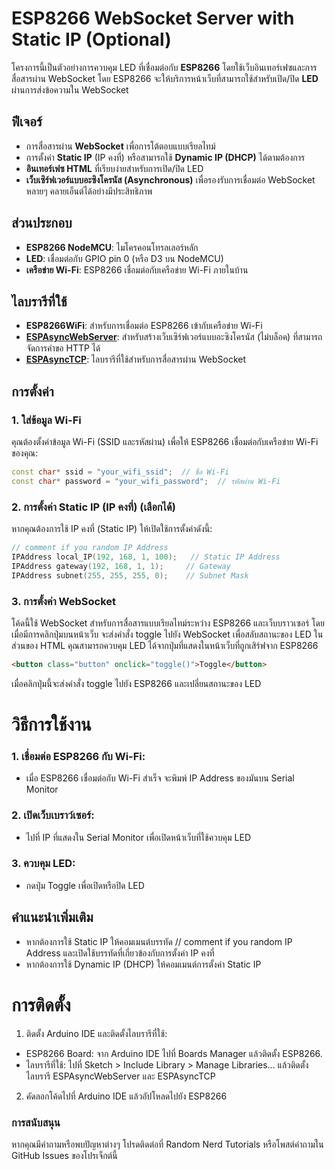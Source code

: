 # ESP8266 WebSocket Server with Static IP (Optional)

โครงการนี้เป็นตัวอย่างการควบคุม LED ที่เชื่อมต่อกับ **ESP8266** โดยใช้เว็บอินเทอร์เฟซและการสื่อสารผ่าน WebSocket โดย ESP8266 จะให้บริการหน้าเว็บที่สามารถใช้สำหรับเปิด/ปิด **LED** ผ่านการส่งข้อความใน WebSocket

## ฟีเจอร์

- การสื่อสารผ่าน **WebSocket** เพื่อการโต้ตอบแบบเรียลไทม์
- การตั้งค่า **Static IP** (IP คงที่) หรือสามารถใช้ **Dynamic IP (DHCP)** ได้ตามต้องการ
- **อินเทอร์เฟซ HTML** ที่เรียบง่ายสำหรับการเปิด/ปิด LED
- **เว็บเซิร์ฟเวอร์แบบอะซิงโครนัส (Asynchronous)** เพื่อรองรับการเชื่อมต่อ WebSocket หลายๆ คลายเอ็นต์ได้อย่างมีประสิทธิภาพ

## ส่วนประกอบ

- **ESP8266 NodeMCU**: ไมโครคอนโทรลเลอร์หลัก
- **LED**: เชื่อมต่อกับ GPIO pin 0 (หรือ D3 บน NodeMCU)
- **เครือข่าย Wi-Fi**: ESP8266 เชื่อมต่อกับเครือข่าย Wi-Fi ภายในบ้าน

## ไลบรารีที่ใช้

- **ESP8266WiFi**: สำหรับการเชื่อมต่อ ESP8266 เข้ากับเครือข่าย Wi-Fi
- **[ESPAsyncWebServer](https://github.com/lacamera/ESPAsyncWebServer)**: สำหรับสร้างเว็บเซิร์ฟเวอร์แบบอะซิงโครนัส (ไม่บล็อค) ที่สามารถจัดการคำขอ HTTP ได้
- **[ESPAsyncTCP](https://github.com/dvarrel/ESPAsyncTCP)**: ไลบรารีที่ใช้สำหรับการสื่อสารผ่าน WebSocket

## การตั้งค่า

### 1. ใส่ข้อมูล Wi-Fi

คุณต้องตั้งค่าข้อมูล Wi-Fi (SSID และรหัสผ่าน) เพื่อให้ ESP8266 เชื่อมต่อกับเครือข่าย Wi-Fi ของคุณ:

```cpp
const char* ssid = "your_wifi_ssid";  // ชื่อ Wi-Fi
const char* password = "your_wifi_password";  // รหัสผ่าน Wi-Fi
```

### 2. การตั้งค่า Static IP (IP คงที่) (เลือกได้)

หากคุณต้องการใช้ IP คงที่ (Static IP) ให้เปิดใช้การตั้งค่าดังนี้:
```cpp
// comment if you random IP Address
IPAddress local_IP(192, 168, 1, 100);   // Static IP Address
IPAddress gateway(192, 168, 1, 1);     // Gateway
IPAddress subnet(255, 255, 255, 0);    // Subnet Mask
```

### 3. การตั้งค่า WebSocket

โค้ดนี้ใช้ WebSocket สำหรับการสื่อสารแบบเรียลไทม์ระหว่าง ESP8266 และเว็บบราวเซอร์ โดยเมื่อมีการคลิกปุ่มบนหน้าเว็บ จะส่งคำสั่ง toggle ไปยัง WebSocket เพื่อสลับสถานะของ LED
ในส่วนของ HTML คุณสามารถควบคุม LED ได้จากปุ่มที่แสดงในหน้าเว็บที่ถูกเสิร์ฟจาก ESP8266
```html
<button class="button" onclick="toggle()">Toggle</button>
```
เมื่อคลิกปุ่มนี้จะส่งคำสั่ง toggle ไปยัง ESP8266 และเปลี่ยนสถานะของ LED


# วิธีการใช้งาน
### 1. เชื่อมต่อ ESP8266 กับ Wi-Fi:
- เมื่อ ESP8266 เชื่อมต่อกับ Wi-Fi สำเร็จ จะพิมพ์ IP Address ของมันบน Serial Monitor
### 2. เปิดเว็บเบราว์เซอร์:
- ไปที่ IP ที่แสดงใน Serial Monitor เพื่อเปิดหน้าเว็บที่ใช้ควบคุม LED
### 3. ควบคุม LED:
- กดปุ่ม Toggle เพื่อเปิดหรือปิด LED
## คำแนะนำเพิ่มเติม
- หากต้องการใช้ Static IP ให้คอมเมนต์บรรทัด // comment if you random IP Address และเปิดใช้บรรทัดที่เกี่ยวข้องกับการตั้งค่า IP คงที่
- หากต้องการใช้ Dynamic IP (DHCP) ให้คอมเมนต์การตั้งค่า Static IP
# การติดตั้ง
1. ติดตั้ง Arduino IDE และติดตั้งไลบรารีที่ใช้:
- ESP8266 Board: จาก Arduino IDE ไปที่ Boards Manager แล้วติดตั้ง ESP8266.
- ไลบรารีที่ใช้: ไปที่ Sketch > Include Library > Manage Libraries... แล้วติดตั้งไลบรารี ESPAsyncWebServer และ ESPAsyncTCP
2. คัดลอกโค้ดไปที่ Arduino IDE แล้วอัปโหลดไปยัง ESP8266

### การสนับสนุน
หากคุณมีคำถามหรือพบปัญหาต่างๆ โปรดติดต่อที่ Random Nerd Tutorials หรือโพสต์คำถามใน GitHub Issues ของโปรเจ็กต์นี้
 